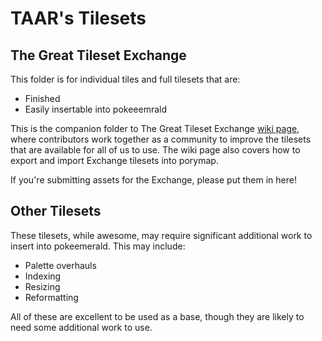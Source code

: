 # TAAR's Tilesets

## The Great Tileset Exchange
This folder is for individual tiles and full tilesets that are:

- Finished
- Easily insertable into pokeeemrald

This is the companion folder to The Great Tileset Exchange [wiki page](https://github.com/Pawkkie/Team-Aquas-Asset-Repo/wiki/The-Great-Tileset-Exchange), where contributors work together as a community to improve the tilesets that are available for all of us to use. The wiki page also covers how to export and import Exchange tilesets into porymap.

If you're submitting assets for the Exchange, please put them in here!

## Other Tilesets
These tilesets, while awesome, may require significant additional work to insert into pokeemerald. This may include:

- Palette overhauls
- Indexing
- Resizing
- Reformatting

All of these are excellent to be used as a base, though they are likely to need some additional work to use.
